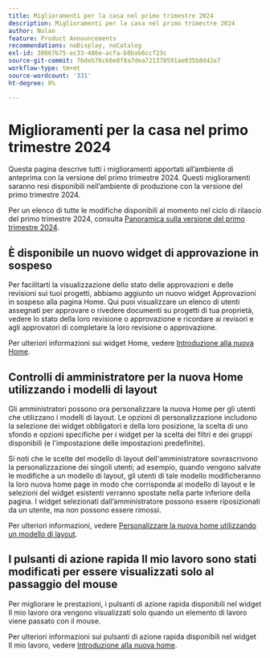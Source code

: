 ```yaml
---
title: Miglioramenti per la casa nel primo trimestre 2024
description: Miglioramenti per la casa nel primo trimestre 2024
author: Nolan
feature: Product Announcements
recommendations: noDisplay, noCatalog
exl-id: 30867b75-ec33-486e-acfa-b8bab6ccf23c
source-git-commit: 76deb76c66e8f8a7dea721378591ae035b8d42e7
workflow-type: tm+mt
source-wordcount: '331'
ht-degree: 0%

---
```


# Miglioramenti per la casa nel primo trimestre 2024

Questa pagina descrive tutti i miglioramenti apportati all’ambiente di anteprima con la versione del primo trimestre 2024. Questi miglioramenti saranno resi disponibili nell’ambiente di produzione con la versione del primo trimestre 2024.

Per un elenco di tutte le modifiche disponibili al momento nel ciclo di rilascio del primo trimestre 2024, consulta [Panoramica sulla versione del primo trimestre 2024](/help/quicksilver/product-announcements/product-releases/24-q1-release-activity/24-q1-release-overview.md).

## È disponibile un nuovo widget di approvazione in sospeso

Per facilitarti la visualizzazione dello stato delle approvazioni e delle revisioni sui tuoi progetti, abbiamo aggiunto un nuovo widget Approvazioni in sospeso alla pagina Home. Qui puoi visualizzare un elenco di utenti assegnati per approvare o rivedere documenti su progetti di tua proprietà, vedere lo stato della loro revisione o approvazione e ricordare ai revisori e agli approvatori di completare la loro revisione o approvazione.

Per ulteriori informazioni sui widget Home, vedere [Introduzione alla nuova Home](/help/quicksilver/workfront-basics/using-home/new-home/get-started-with-new-home.md).

## Controlli di amministratore per la nuova Home utilizzando i modelli di layout

Gli amministratori possono ora personalizzare la nuova Home per gli utenti che utilizzano i modelli di layout. Le opzioni di personalizzazione includono la selezione dei widget obbligatori e della loro posizione, la scelta di uno sfondo e opzioni specifiche per i widget per la scelta dei filtri e dei gruppi disponibili (e l&#39;impostazione delle impostazioni predefinite).

Si noti che le scelte del modello di layout dell&#39;amministratore sovrascrivono la personalizzazione dei singoli utenti; ad esempio, quando vengono salvate le modifiche a un modello di layout, gli utenti di tale modello modificheranno la loro nuova home page in modo che corrisponda al modello di layout e le selezioni del widget esistenti verranno spostate nella parte inferiore della pagina. I widget selezionati dall’amministratore possono essere riposizionati da un utente, ma non possono essere rimossi.

Per ulteriori informazioni, vedere [Personalizzare la nuova home utilizzando un modello di layout](/help/quicksilver/administration-and-setup/customize-workfront/use-layout-templates/customize-new-home-layout-template.md).

## I pulsanti di azione rapida Il mio lavoro sono stati modificati per essere visualizzati solo al passaggio del mouse

Per migliorare le prestazioni, i pulsanti di azione rapida disponibili nel widget Il mio lavoro ora vengono visualizzati solo quando un elemento di lavoro viene passato con il mouse.

Per ulteriori informazioni sui pulsanti di azione rapida disponibili nel widget Il mio lavoro, vedere [Introduzione alla nuova home](/help/quicksilver/workfront-basics/using-home/new-home/get-started-with-new-home.md).
